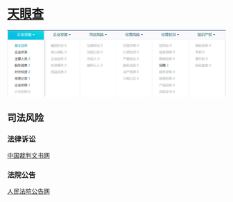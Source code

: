 # [天眼查](http://www.tianyancha.com)
![tianyancha-1](/assets/img/post/tianyancha-1.png)

## 司法风险
### 法律诉讼
[中国裁判文书网](http://wenshu.court.gov.cn/Index)

### 法院公告
[人民法院公告网](http://rmfygg.court.gov.cn/)
